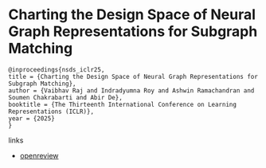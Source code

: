 # Charting the Design Space of Neural Graph Representations for Subgraph Matching

```
@inproceedings{nsds_iclr25,
title = {Charting the Design Space of Neural Graph Representations for Subgraph Matching},
author = {Vaibhav Raj and Indradyumna Roy and Ashwin Ramachandran and Soumen Chakrabarti and Abir De},
booktitle = {The Thirteenth International Conference on Learning Representations (ICLR)},
year = {2025}
}
```

links
- [openreview](https://openreview.net/forum?id=5pd78GmXC6)
